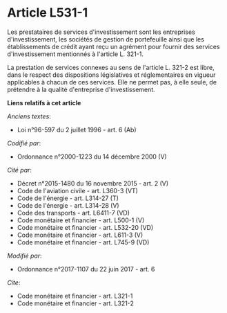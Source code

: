 # Article L531-1

Les prestataires de services d'investissement sont les entreprises d'investissement, les sociétés de gestion de portefeuille
ainsi que les établissements de crédit ayant reçu un agrément pour fournir des services d'investissement mentionnés à
l'article L. 321-1.

La prestation de services connexes au sens de l'article L. 321-2 est libre, dans le respect des dispositions législatives et
réglementaires en vigueur applicables à chacun de ces services. Elle ne permet pas, à elle seule, de prétendre à la qualité
d'entreprise d'investissement.

**Liens relatifs à cet article**

_Anciens textes_:

  - Loi n°96-597 du 2 juillet 1996 - art. 6 (Ab)

_Codifié par_:

  - Ordonnance n°2000-1223 du 14 décembre 2000 (V)

_Cité par_:

  - Décret n°2015-1480 du 16 novembre 2015 - art. 2 (V)
  - Code de l'aviation civile - art. L360-3 (VT)
  - Code de l'énergie - art. L314-27 (T)
  - Code de l'énergie - art. L314-28 (V)
  - Code des transports - art. L6411-7 (VD)
  - Code monétaire et financier - art. L500-1 (V)
  - Code monétaire et financier - art. L532-20 (VD)
  - Code monétaire et financier - art. L611-3 (V)
  - Code monétaire et financier - art. L745-9 (VD)

_Modifié par_:

  - Ordonnance n°2017-1107 du 22 juin 2017 - art. 6

_Cite_:

  - Code monétaire et financier - art. L321-1
  - Code monétaire et financier - art. L321-2
